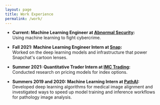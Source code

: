 ```yaml
---
layout: page
title: Work Experience
permalink: /work/
---
```



* **Current: Machine Learning Engineer at [Abnormal Security](https://abnormalsecurity.com/):** <br>
Using machine learning to fight cybercrime.

* **Fall 2021: Machine Learning Engineer Intern at [Snap](https://www.snap.com/en-US):** <br>
Worked on the deep learning models and infrastructure that power Snapchat's cartoon lenses.

* **Summer 2021: Quantitative Trader Intern at [IMC Trading](https://www.imc.com/us/):** <br>
Conducted research on pricing models for index options.

* **Summers 2019 and 2020: Machine Learning Intern at [PathAI](https://www.pathai.com/):** <br>
Developed deep learning algorithms for medical image alignment and investigated ways to speed up model training and inference workflows for pathology image analysis.